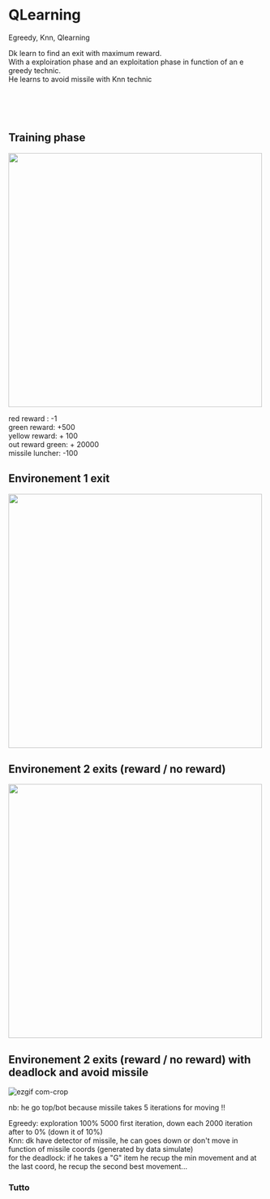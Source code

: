 # QLearning
Egreedy, Knn, Qlearning

Dk learn to find an exit with maximum reward. <br>
With a exploiration phase and an exploitation phase in function of an e greedy technic. <br>
He learns to avoid missile with Knn technic

<br><br><br>

<h2>Training phase</h2>

<img src = "https://user-images.githubusercontent.com/54853371/87985308-a601b600-cadb-11ea-9b60-d81692611533.gif" width=500>

red reward : -1 <br>
green reward: +500 <br>
yellow reward: + 100 <br>
out reward green: + 20000<br>
missile luncher: -100




<h2>Environement 1 exit</h2>

<img src="https://user-images.githubusercontent.com/54853371/87985050-42778880-cadb-11ea-8932-d13b674e1e36.gif" width=500>


<h2>Environement 2 exits (reward / no reward)</h2>

<img src="https://user-images.githubusercontent.com/54853371/87985189-7783db00-cadb-11ea-9f66-09d737741513.gif" width=500>

<h2>Environement 2 exits (reward / no reward) with deadlock and avoid missile</h2>

![ezgif com-crop](https://user-images.githubusercontent.com/54853371/87988431-9769cd80-cae0-11ea-8ae9-6d8880d4a0fd.gif)




nb: he go top/bot because missile takes 5 iterations for moving !!


Egreedy: exploration 100% 5000 first iteration, down each 2000 iteration after to 0% (down it of 10%) <br>
Knn: dk have detector of missile, he can goes down or don't move in function of missile coords (generated by data simulate)<br>
for the deadlock: if he takes a "G" item he recup the min movement and at the last coord, he recup the second best movement...




<h3>Tutto</h3>
